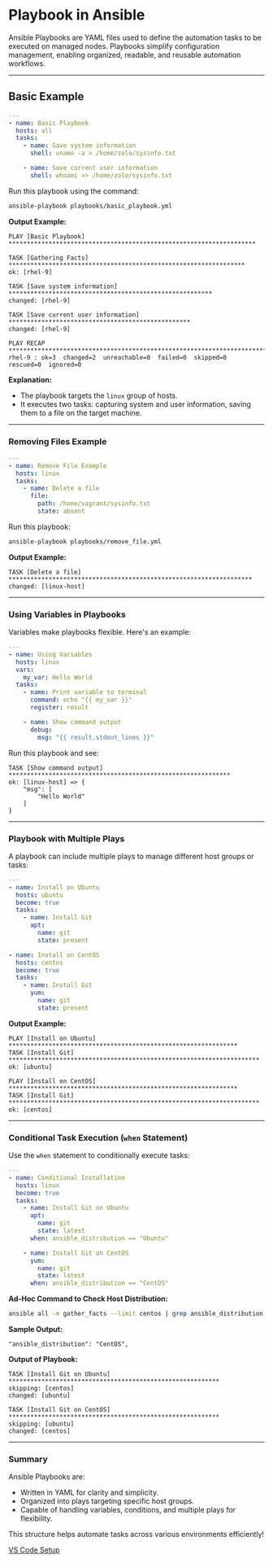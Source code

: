 # Playbook in Ansible

Ansible Playbooks are YAML files used to define the automation tasks to be executed on managed nodes. Playbooks simplify configuration management, enabling organized, readable, and reusable automation workflows.

---

## Basic Example

```yaml
---
- name: Basic Playbook
  hosts: all
  tasks:
    - name: Save system information
      shell: uname -a > /home/zolo/sysinfo.txt

    - name: Save current user information
      shell: whoami >> /home/zolo/sysinfo.txt
```

Run this playbook using the command:

```bash
ansible-playbook playbooks/basic_playbook.yml
```

**Output Example:**

```plaintext
PLAY [Basic Playbook] ********************************************************************

TASK [Gathering Facts] *****************************************************************
ok: [rhel-9]

TASK [Save system information] ********************************************************
changed: [rhel-9]

TASK [Save current user information] **************************************************
changed: [rhel-9]

PLAY RECAP *****************************************************************************
rhel-9 : ok=3  changed=2  unreachable=0  failed=0  skipped=0  rescued=0  ignored=0
```

**Explanation:**

- The playbook targets the `linux` group of hosts.
- It executes two tasks: capturing system and user information, saving them to a file on the target machine.

---

### Removing Files Example

```yaml
---
- name: Remove File Example
  hosts: linux
  tasks:
    - name: Delete a file
      file:
        path: /home/vagrant/sysinfo.txt
        state: absent
```

Run this playbook:

```bash
ansible-playbook playbooks/remove_file.yml
```

**Output Example:**

```plaintext
TASK [Delete a file] *******************************************************************
changed: [linux-host]
```

---

### Using Variables in Playbooks

Variables make playbooks flexible. Here's an example:

```yaml
---
- name: Using Variables
  hosts: linux
  vars:
    my_var: Hello World
  tasks:
    - name: Print variable to terminal
      command: echo "{{ my_var }}"
      register: result

    - name: Show command output
      debug:
        msg: "{{ result.stdout_lines }}"
```

Run this playbook and see:

```plaintext
TASK [Show command output] *************************************************************
ok: [linux-host] => {
    "msg": [
        "Hello World"
    ]
}
```

---

### Playbook with Multiple Plays

A playbook can include multiple plays to manage different host groups or tasks:

```yaml
---
- name: Install on Ubuntu
  hosts: ubuntu
  become: true
  tasks:
    - name: Install Git
      apt:
        name: git
        state: present

- name: Install on CentOS
  hosts: centos
  become: true
  tasks:
    - name: Install Git
      yum:
        name: git
        state: present
```

**Output Example:**

```plaintext
PLAY [Install on Ubuntu] ***************************************************************
TASK [Install Git] *********************************************************************
ok: [ubuntu]

PLAY [Install on CentOS] ***************************************************************
TASK [Install Git] *********************************************************************
ok: [centos]
```

---

### Conditional Task Execution (`when` Statement)

Use the `when` statement to conditionally execute tasks:

```yaml
---
- name: Conditional Installation
  hosts: linux
  become: true
  tasks:
    - name: Install Git on Ubuntu
      apt:
        name: git
        state: latest
      when: ansible_distribution == "Ubuntu"

    - name: Install Git on CentOS
      yum:
        name: git
        state: latest
      when: ansible_distribution == "CentOS"
```

**Ad-Hoc Command to Check Host Distribution:**

```bash
ansible all -m gather_facts --limit centos | grep ansible_distribution
```

**Sample Output:**

```plaintext
"ansible_distribution": "CentOS",
```

**Output of Playbook:**

```plaintext
TASK [Install Git on Ubuntu] **********************************************************
skipping: [centos]
changed: [ubuntu]

TASK [Install Git on CentOS] **********************************************************
skipping: [ubuntu]
changed: [centos]
```

---

### Summary

Ansible Playbooks are:

- Written in YAML for clarity and simplicity.
- Organized into plays targeting specific host groups.
- Capable of handling variables, conditions, and multiple plays for flexibility.

This structure helps automate tasks across various environments efficiently!

[VS Code Setup](https://developers.redhat.com/learning/learn:ansible:get-started-ansible-visual-studio-code-extension/resource/resources:install-and-configure-ansible-extension-visual-studio-code)
